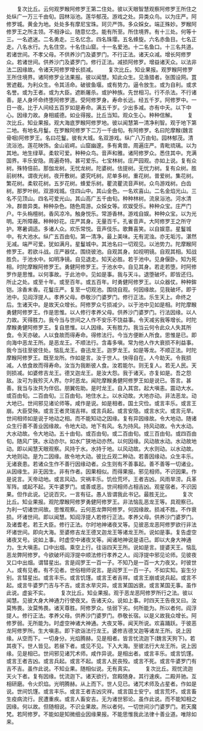 <!-- { "loadSidebar": true } -->
　　复次比丘。云何观罗睺阿修罗王第二住处。彼以天眼智慧观察阿修罗王所住之处纵广一万三千由旬。园林浴池。莲华郁茂。游戏之处。异类众鸟。以为庄严。阿修罗城。黄金为地。处处多有摩尼宝珠。珂贝严饰。多众婇女。端正殊妙。罗睺阿修罗王之所主领。不相诤讼。随意忆念。能有所至。所住境界。有十三处。何等十三。一名遮迷。二名勇走。三名忆念。四名珠璎。五名蜂旋。六名赤鱼目。七名正走。八名水行。九名住空。十名住山窟。十一名爱池。十二名鱼口。十三名共道。若诸世间。不孝父母。不供养沙门及婆罗门。不行正法。诸天众减。增长阿修罗众。若诸世间。供养沙门及婆罗门。修行正法。减损阿修罗。增益诸天众。以法非法二因缘故。令诸天阿修罗增长损减。
　　复次比丘。知业果报。观罗睺阿修罗王所住境界。诸阿修罗业法果报。彼以闻慧。知此众生。见渔猎者。张围设网。罝罟遮截。为利众生。令其活命。破彼鱼堰。或有势力。逼令放生。或为自利。或求名誉。或为王者。或为大臣。遮断屠杀。或护种族。先世相习。行不杀法。不行诸善。是人身坏命终堕阿修罗道。受阿修罗身。寿命长远。经五千岁。阿修罗中。一日一夜。比于人间经五百岁如是寿命。满五千岁。少出多减。亦有中夭。以下中心。因缘力故。身相威德。如业得报。比丘当知。观众生心。种种信解。
　　复次比丘。知业果报。观大海底罗睺阿修罗地。彼以闻慧第一清净利智。观于地下第二地。有地名月鬘。在罗睺阿修罗下二万一千由旬。有阿修罗。名曰陀摩睺(魏言骨咽)阿修罗王。名曰花鬘。彼有大城。名双游戏。纵广八万由旬。园林郁茂。清流浴池。莲花映饰。金山岩崿。山窟幽邃。多有禽兽。周遍庄严。青毗琉璃。以为其地。地生绿草。柔软可爱。种种众鸟。音声和雅。诸阿修罗众。悉住其中。充满国界。丰乐安隐。周遍奇特。甚可爱乐。七宝林树。庄严园观。亦如上说。复有众树。殊特倍前。那伽龙树。无忧龙树。陀婆树。佉提树。无忧力树。复有众树。胜前树林。谓夜光树。夜开敷树。婆究吒树。尼单多树。重花树。普爱树。集花树。繁花树。柔软花树。五岁花树。蜂爱乐树。瞿流瞿流音声树。众鸟游戏树。白齿树。那罗叶树。双游戏城。住四山中。其山金色。一名欢喜山。二名金焰光山。三名不见顶山。四名可爱光山。其山高广五千由旬。种种林树。流泉浴池。河水清冷。群兽异类。种种杂色。随色周游。众婇女等。欢娱受乐。种种众宝。庄严门户。牛头栴檀树。香风凉冷。触身悦乐。常游香林。游戏自娱。种种众宝。以为光明。无所障蔽。种种妙花。庄严其身。无量百千。孔雀音声。大阿修罗王之所守护。寒暑调适。多诸人众。欢乐常悦。音声伎乐。歌舞喜笑。以自娱意。星鬘城中。有大池水。纵广五百由旬。第一清净。最上美味。无有泥浊。亦无垢污。湛然无减。端严可爱。犹如满月。星鬘城中。其池名曰一切观见。以池势力。陀摩睺阿修罗王。若欲斗战。庄严器仗。围绕彼池。自观其身。如视明镜。自观其相。知战胜负。于池水中。如明净镜。自见退走。知天必胜。若于池中。见身偃卧。知为死相。时陀摩睺阿修罗王。勇健阿修罗王。于池水中。自见其身。若走若堕。时阿修罗作是思惟。以何事故。于此池中。见如是事。我与天斗。退堕破坏。即皆还归。所止之处。或至十年。或至百年。或五百年。时勇健阿修罗王。以众器仗。种种鉾铠。涂香末香。花鬘庄严。复至一切观池。围绕自观。何因缘故。见我破坏。即于池中。见阎浮提人。孝养父母。恭敬沙门婆罗门。修行正法。乐生天上。命终之后。生诸天中。是故天众增长。阿修罗众亏损减少。以于池中见如是相。时陀摩睺勇健阿修罗王。作是思惟。以人修行孝养父母。供养沙门婆罗门。行法因缘。以人力故。天得胜力。我今当与世间之人作不安乐不饶益事。令天减劣我等增长。时陀摩睺勇健阿修罗王。复自思惟。以人因缘。天有胜力。我当云何令此众人失其所食。令天亦破。人以食故而得寿命。得修法行。今当方便断人所食。思惟是已。即向海中恶龙王所。是恶龙王。不顺法行。含毒多嗔。常为他人作大衰损不利益事。我今当往至彼住处。恼乱龙王。奋迅龙王。迦罗龙王。如是等龙。不顺正法。时陀摩睺阿修罗王。既至龙所。作如是言。汝于世人。快得自在。人今助天。令我损减。人依食故而得寿命。汝当为我断彼人食。汝若能尔。则无复人。若无人民。天则损减。如婆修吉龙王。德叉迦龙王。是汝大怨。我于诸天。亦复如是。吾之怨敌。汝可为我殄灭人界。尔时恶龙。闻陀摩睺勇健阿修罗王如是说已。答言。甚善。我当与汝共为伴侣。朋翼佐助。是时龙王。自入其宫。起大嗔恚。震动大水。或百由旬。二百由旬。三百由旬。地住水上。以水动故。大地亦动。非法恶龙。动大地已。世间邪见诸论师等。咸作是说。如是相者。国土灾俭。或言丰乐。或言王崩。大臣受殃。或言王者灵瑞吉祥。或言兵起。或言安隐。或言水灾。或言元旱。世间相师如是说于地动之相。而不能知动之因缘。复有异因缘故。令大地动。随诸众生行善不善业因缘故。令地大动。地下有风。名为持风。持风动故。令大水动。大水动故。令大地动。五十由旬。或百由旬。或二百由旬。或三百由旬。或四百由旬。随风广狭。水动亦尔。如水广狭地动亦然。以何因缘。风动故水动。水动故地动。即以闻慧天眼观察。风持于水。水持于地。以风动故。大水则动。以水动故。大地则动。是为二因缘。故令地大动。彼比丘观二种动。若善因缘动。众生丰乐。无诸衰患。若诸众生作不善行因缘动者。众生则有不善事起。善不善等一切诸业。从因缘生。非无因生。非有作者。因果相似。而得果报。邪见相师。不识因果。作是说言。天帝动地。或言风动。灾祸丰乐。饥俭荒坏。王者吉凶。风雨旱涝。兵革军阵。或起不起。天牛婆罗门。或善或恶。世间相师占相吉凶。观星宿者。不识因果。但作此说。记说百灾。一言有征。愚人皆谓我此书记。最胜无比。
　　复次比丘。知业果报。观陀摩睺阿修罗勇健阿修罗王。非法恼乱恶龙王等。具观察已。为利一切诸世间故。思惟观察。云何恶龙弊阿修罗。何因缘故。损减不胜。不作衰损。坏诸世间。即以闻慧。知阎浮提人若修行正法。孝养父母。供养沙门婆罗门。及诸耆老。若王大臣。修行正法。尔时地神诸夜叉等。见彼恶龙恶阿修罗欲行非法坏诸世间。即向大海。至婆修吉龙王德叉迦龙王等诸龙王所。说如是事。复告虚空诸夜叉号。说如上事。时虚空中诸夜叉等。闻诸地神说是语已。即以大身大神通力。生大嗔恚。口中出烟。乘空上行。往诣四天王所。说如是言。提婆天王。恼乱恶龙弊阿修罗。今欲破坏阎浮提中顺法修行孝养之人。阎浮提中邪见论师。见彼夜叉口中出烟。谓彗星出。言是阎罗王一百一子。不知乃是一百一大力夜叉。时彼世人。或有见者。有不见者。世俗相师说言。是阎罗王一百一子。不如实知。妄生分别。言彗星出。或言丰乐。或言饥馑。或言王者吉祥。或言王崩或说兵起。或言不起。或言牛婆罗门吉与不吉。或言水旱灾异。或言某国凶衰。或言某国无事。虽作此说。虚妄不实。
　　复次比丘。知业果报。观于恶龙恶阿修罗所行之法。彼以闻慧。见彼大身大神通力行使夜叉。告诸天众。说如上事。时四天王告夜叉曰。汝莫怖畏。汝莫怖畏。诸天尊胜。阿修罗众。怯弱下劣。何所能为。所以者何。阎浮提人。修行正法。孝养父母。供养沙门婆罗门。恭敬长宿。以是义故我众增长。阿修罗弱。无所能为。时虚空神诸大神通。大夜叉等。闻天所说。欢喜踊跃。于彼恶龙阿修罗所。生大嗔恚。即下欲诣法行龙王。婆修吉德叉迦等诸龙王所。说上因缘。从空而下。一切身分。光焰腾赫。见是相者。皆言忧流迦下(魏言天狗下)。若其夜下。世人皆见。若昼下者。或见不见。下入大海。至彼法行大龙王所。说上因缘。见是相已。世间邪见诸咒术师。咸作异说。是相出者。或言丰乐。或言饥馑。或言王者吉凶。或言兵起。或言不起。或言人民丧殁。或言不死。或言牛婆罗门有吉不吉。虽作此说。不知业果。随相似说。无有真实。
　　复次比丘。观忧流迦天火下者。复有因缘。忧流迦下。诸天欲行。宫殿随身。其行速疾。二殿并驰。互相研磨。令火炽焰。光明腾赫。从上而下。世人见已。诸咒术师及占星者。作如是说。世间饥馑。或言丰乐。或言王者吉凶灾祥。或言国土安宁。或言荒坏。或言畜生疫病流行。民遭重疾。或言人畜安吉。无为诸世邪论。虽作此说。而不能知相之因缘。何以故。但随相说。不识业果故。所以者何。一切世间沙门婆罗门。若天魔梵。若阿修罗。不能如是知微细业因缘果报。不能思惟我此法律十善业道。唯除如来。
